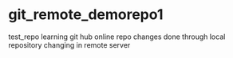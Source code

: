 # git_remote_demorepo1
test_repo
learning git hub online repo
changes done through local repository
changing in remote server
